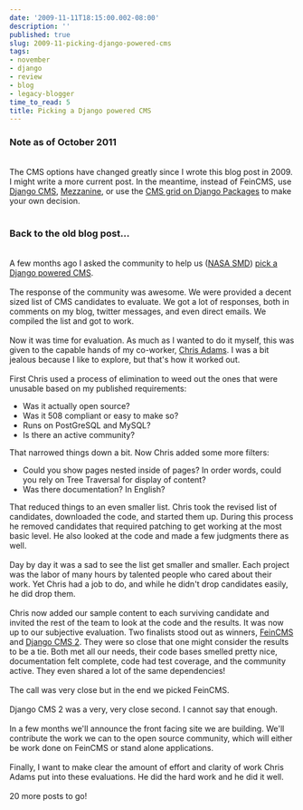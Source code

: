 ```yaml
---
date: '2009-11-11T18:15:00.002-08:00'
description: ''
published: true
slug: 2009-11-picking-django-powered-cms
tags:
- november
- django
- review
- blog
- legacy-blogger
time_to_read: 5
title: Picking a Django powered CMS
---
```


<h3>Note as of October 2011</h3><br />The CMS options have changed greatly since I wrote this blog post in 2009. I might write a more current post. In the meantime, instead of FeinCMS, use <a href="http://django-cms.org/">Django CMS</a>, <a href="http://mezzanine.jupo.org/">Mezzanine</a>, or use the <a href="http://djangopackages.com/grids/g/cms/">CMS grid on Django Packages</a> to make your own decision.<br /><br /><h3>Back to the old blog post...</h3><br />A few months ago I asked the community to help us (<a href="http://nasascience.nasa.gov/">NASA SMD</a>) <a href="http://pydanny.blogspot.com/2009/09/show-me-your-open-source-django-cms.html">pick a Django powered CMS</a>.<br /><br />The response of the community was awesome. We were provided a decent sized list of CMS candidates to evaluate. We got a lot of responses, both in comments on my blog, twitter messages, and even direct emails. We compiled the list and got to work.<br /><br />Now it was time for evaluation. As much as I wanted to do it myself, this was given to the capable hands of my co-worker, <a href="http://improbable.org/chris/">Chris Adams</a>. I was a bit jealous because I like to explore, but that's how it worked out.<br /><br />First Chris used a process of elimination to weed out the ones that were unusable based on my published requirements:<br /><ul><li> Was it actually open source?<br /></li><li> Was it 508 compliant or easy to make so?</li><li> Runs on PostGreSQL and MySQL?</li><li> Is there an active community?</li></ul>That narrowed things down a bit. Now Chris added some more filters:<br /><ul><li> Could you show pages nested inside of pages? In order words, could you rely on Tree Traversal for display of content?</li><li> Was there documentation? In English?</li></ul>That reduced things to an even smaller list. Chris took the revised list of candidates, downloaded the code, and started them up. During this process he removed candidates that required patching to get working at the most basic level. He also looked at the code and made a few judgments there as well.<br /><br />Day by day it was a sad to see the list get smaller and smaller. Each project was the labor of many hours by talented people who cared about their work. Yet Chris had a job to do, and while he didn't drop candidates easily, he did drop them.<br /><br />Chris now added our sample content to each surviving candidate and invited the rest of the team to look at the code and the results. It was now up to our subjective evaluation. Two finalists stood out as winners, <a href="http://spinlock.ch/pub/feincms/html/">FeinCMS</a> and <a href="http://www.django-cms.org/en/">Django CMS 2</a>. They were so close that one might consider the results to be a tie. Both met all our needs, their code bases smelled pretty nice, documentation felt complete, code had test coverage, and the community active. They even shared a lot of the same dependencies!<br /><br />The call was very close but in the end we picked FeinCMS.<br /><br />Django CMS 2 was a very, very close second. I cannot say that enough.<br /><br />In a few months we'll announce the front facing site we are building. We'll contribute the work we can to the open source community, which will either be work done on FeinCMS or stand alone applications.<br /><br />Finally, I want to make clear the amount of effort and clarity of work Chris Adams put into these evaluations. He did the hard work and he did it well.<br /><br />20 more posts to go!